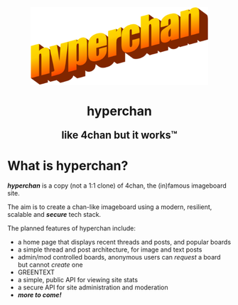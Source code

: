 <p align="center">
    <img width="400"
    alt="hyperchan Logo"
    src="logo.png">
</p>

<h1 align="center">
    <strong>hyperchan</strong>
    <p style="font-size: .8em">
        like 4chan but it works™
    </p>
</h1>

# What is hyperchan?

***hyperchan*** is a copy (not a 1:1 clone) of 4chan, the (in)famous imageboard site.

The aim is to create a chan-like imageboard using a modern, resilient, scalable and ***secure*** tech stack.

The planned features of hyperchan include:

- a home page that displays recent threads and posts, and popular boards
- a simple thread and post architecture, for image and text posts
- admin/mod controlled boards, anonymous users can *request* a board but cannot *create* one
- GREENTEXT
- a simple, public API for viewing site stats
- a secure API for site administration and moderation
- ***more to come!***